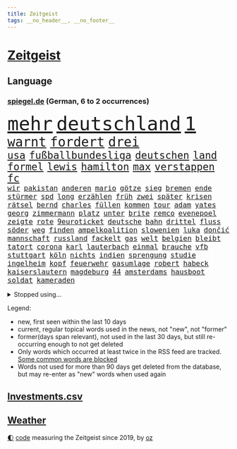 ```yaml
---
title: Zeitgeist
tags: __no_header__, __no_footer__
---
```


# [Zeitgeist](https://oliz.io/zeitgeist/)

## Language

<h3><a href="https://www.spiegel.de" target="_blank">spiegel.de</a> (German, 6 to 2 occurrences)</h3>
<p style="font-family:monospace">
<span style="font-size:32pt"><a href="news_links.html#mehr" class="current">mehr</a></span>
<span style="font-size:32pt"><a href="news_links.html#deutschland" class="current">deutschland</a></span>
<span style="font-size:32pt"><a href="news_links.html#1" class="current">1</a></span>
<br>
<span style="font-size:22pt"><a href="news_links.html#warnt" class="current">warnt</a></span>
<span style="font-size:22pt"><a href="news_links.html#fordert" class="current">fordert</a></span>
<span style="font-size:22pt"><a href="news_links.html#drei" class="current">drei</a></span>
<br>
<span style="font-size:17pt"><a href="news_links.html#usa" class="current">usa</a></span>
<span style="font-size:17pt"><a href="news_links.html#fußballbundesliga" class="current">fußballbundesliga</a></span>
<span style="font-size:17pt"><a href="news_links.html#deutschen" class="current">deutschen</a></span>
<span style="font-size:17pt"><a href="news_links.html#land" class="current">land</a></span>
<span style="font-size:17pt"><a href="news_links.html#formel" class="current">formel</a></span>
<span style="font-size:17pt"><a href="news_links.html#lewis" class="current">lewis</a></span>
<span style="font-size:17pt"><a href="news_links.html#hamilton" class="current">hamilton</a></span>
<span style="font-size:17pt"><a href="news_links.html#max" class="current">max</a></span>
<span style="font-size:17pt"><a href="news_links.html#verstappen" class="current">verstappen</a></span>
<span style="font-size:17pt"><a href="news_links.html#fc" class="current">fc</a></span>
<br>
<span style="font-size:12pt"><a href="news_links.html#wir" class="current">wir</a></span>
<span style="font-size:12pt"><a href="news_links.html#pakistan" class="current">pakistan</a></span>
<span style="font-size:12pt"><a href="news_links.html#anderen" class="current">anderen</a></span>
<span style="font-size:12pt"><a href="news_links.html#mario" class="current">mario</a></span>
<span style="font-size:12pt"><a href="news_links.html#götze" class="current">götze</a></span>
<span style="font-size:12pt"><a href="news_links.html#sieg" class="current">sieg</a></span>
<span style="font-size:12pt"><a href="news_links.html#bremen" class="current">bremen</a></span>
<span style="font-size:12pt"><a href="news_links.html#ende" class="current">ende</a></span>
<span style="font-size:12pt"><a href="news_links.html#stürmer" class="current">stürmer</a></span>
<span style="font-size:12pt"><a href="news_links.html#spd" class="current">spd</a></span>
<span style="font-size:12pt"><a href="news_links.html#long" class="current">long</a></span>
<span style="font-size:12pt"><a href="news_links.html#erzählen" class="current">erzählen</a></span>
<span style="font-size:12pt"><a href="news_links.html#früh" class="current">früh</a></span>
<span style="font-size:12pt"><a href="news_links.html#zwei" class="current">zwei</a></span>
<span style="font-size:12pt"><a href="news_links.html#später" class="current">später</a></span>
<span style="font-size:12pt"><a href="news_links.html#krisen" class="current">krisen</a></span>
<span style="font-size:12pt"><a href="news_links.html#rätsel" class="current">rätsel</a></span>
<span style="font-size:12pt"><a href="news_links.html#bernd" class="current">bernd</a></span>
<span style="font-size:12pt"><a href="news_links.html#charles" class="current">charles</a></span>
<span style="font-size:12pt"><a href="news_links.html#füllen" class="current">füllen</a></span>
<span style="font-size:12pt"><a href="news_links.html#kommen" class="current">kommen</a></span>
<span style="font-size:12pt"><a href="news_links.html#tour" class="current">tour</a></span>
<span style="font-size:12pt"><a href="news_links.html#adam" class="current">adam</a></span>
<span style="font-size:12pt"><a href="news_links.html#yates" class="new">yates</a></span>
<span style="font-size:12pt"><a href="news_links.html#georg" class="current">georg</a></span>
<span style="font-size:12pt"><a href="news_links.html#zimmermann" class="current">zimmermann</a></span>
<span style="font-size:12pt"><a href="news_links.html#platz" class="current">platz</a></span>
<span style="font-size:12pt"><a href="news_links.html#unter" class="current">unter</a></span>
<span style="font-size:12pt"><a href="news_links.html#brite" class="current">brite</a></span>
<span style="font-size:12pt"><a href="news_links.html#remco" class="new">remco</a></span>
<span style="font-size:12pt"><a href="news_links.html#evenepoel" class="new">evenepoel</a></span>
<span style="font-size:12pt"><a href="news_links.html#zeigte" class="current">zeigte</a></span>
<span style="font-size:12pt"><a href="news_links.html#rote" class="current">rote</a></span>
<span style="font-size:12pt"><a href="news_links.html#9euroticket" class="current">9euroticket</a></span>
<span style="font-size:12pt"><a href="news_links.html#deutsche" class="current">deutsche</a></span>
<span style="font-size:12pt"><a href="news_links.html#bahn" class="current">bahn</a></span>
<span style="font-size:12pt"><a href="news_links.html#drittel" class="current">drittel</a></span>
<span style="font-size:12pt"><a href="news_links.html#fluss" class="current">fluss</a></span>
<span style="font-size:12pt"><a href="news_links.html#söder" class="current">söder</a></span>
<span style="font-size:12pt"><a href="news_links.html#weg" class="current">weg</a></span>
<span style="font-size:12pt"><a href="news_links.html#finden" class="current">finden</a></span>
<span style="font-size:12pt"><a href="news_links.html#ampelkoalition" class="current">ampelkoalition</a></span>
<span style="font-size:12pt"><a href="news_links.html#slowenien" class="current">slowenien</a></span>
<span style="font-size:12pt"><a href="news_links.html#luka" class="current">luka</a></span>
<span style="font-size:12pt"><a href="news_links.html#dončić" class="new">dončić</a></span>
<span style="font-size:12pt"><a href="news_links.html#mannschaft" class="current">mannschaft</a></span>
<span style="font-size:12pt"><a href="news_links.html#russland" class="current">russland</a></span>
<span style="font-size:12pt"><a href="news_links.html#fackelt" class="new">fackelt</a></span>
<span style="font-size:12pt"><a href="news_links.html#gas" class="current">gas</a></span>
<span style="font-size:12pt"><a href="news_links.html#welt" class="current">welt</a></span>
<span style="font-size:12pt"><a href="news_links.html#belgien" class="current">belgien</a></span>
<span style="font-size:12pt"><a href="news_links.html#bleibt" class="current">bleibt</a></span>
<span style="font-size:12pt"><a href="news_links.html#tatort" class="current">tatort</a></span>
<span style="font-size:12pt"><a href="news_links.html#corona" class="current">corona</a></span>
<span style="font-size:12pt"><a href="news_links.html#karl" class="current">karl</a></span>
<span style="font-size:12pt"><a href="news_links.html#lauterbach" class="current">lauterbach</a></span>
<span style="font-size:12pt"><a href="news_links.html#einmal" class="current">einmal</a></span>
<span style="font-size:12pt"><a href="news_links.html#brauche" class="current">brauche</a></span>
<span style="font-size:12pt"><a href="news_links.html#vfb" class="current">vfb</a></span>
<span style="font-size:12pt"><a href="news_links.html#stuttgart" class="current">stuttgart</a></span>
<span style="font-size:12pt"><a href="news_links.html#köln" class="current">köln</a></span>
<span style="font-size:12pt"><a href="news_links.html#nichts" class="current">nichts</a></span>
<span style="font-size:12pt"><a href="news_links.html#indien" class="current">indien</a></span>
<span style="font-size:12pt"><a href="news_links.html#sprengung" class="current">sprengung</a></span>
<span style="font-size:12pt"><a href="news_links.html#studie" class="current">studie</a></span>
<span style="font-size:12pt"><a href="news_links.html#ingelheim" class="new">ingelheim</a></span>
<span style="font-size:12pt"><a href="news_links.html#kopf" class="current">kopf</a></span>
<span style="font-size:12pt"><a href="news_links.html#feuerwehr" class="current">feuerwehr</a></span>
<span style="font-size:12pt"><a href="news_links.html#gasumlage" class="current">gasumlage</a></span>
<span style="font-size:12pt"><a href="news_links.html#robert" class="current">robert</a></span>
<span style="font-size:12pt"><a href="news_links.html#habeck" class="current">habeck</a></span>
<span style="font-size:12pt"><a href="news_links.html#kaiserslautern" class="current">kaiserslautern</a></span>
<span style="font-size:12pt"><a href="news_links.html#magdeburg" class="current">magdeburg</a></span>
<span style="font-size:12pt"><a href="news_links.html#44" class="current">44</a></span>
<span style="font-size:12pt"><a href="news_links.html#amsterdams" class="new">amsterdams</a></span>
<span style="font-size:12pt"><a href="news_links.html#hausboot" class="new">hausboot</a></span>
<span style="font-size:12pt"><a href="news_links.html#soldat" class="current">soldat</a></span>
<span style="font-size:12pt"><a href="news_links.html#kameraden" class="new">kameraden</a></span>
</p>
<details>
<summary>Stopped using...</summary>
<p class="former" style="font-size:12pt">
kraft(676) daniel(675) dänemark(675) internationaler(675) terroristen(675) usaußenminister(675) vollständig(675) ifoinstitut(674) innenminister(674) krankenhäuser(674) software(674) verschoben(674) zuschauer(674) angeklagte(673) beobachten(673) bundesrepublik(673) geliefert(673) nein(673) verpflichtet(673) bewerber(672) gewaltige(672) jüngsten(672) seitdem(672) taten(672) verweigern(672) überwinden(672) badenwürttembergs(671) dauerhaft(671) hieß(671) politischen(671) rasant(671) regierungschefs(671) wales(671) widerspricht(671) zuversicht(671) ausbruch(670) beachten(670) doku(670) eng(670) gast(670) hollywood(670) kliniken(670) netzwerken(670) paul(670) position(670) räumen(670) schlimmsten(670) 42(669) 50000(669) amerika(669) aufsehen(669) ausprobiert(669) bemüht(669) elektroauto(669) fenster(669) strengere(669) verpassen(669) ankündigung(668) begründung(668) dachte(668) demonstrieren(668) einstigen(668) leon(668) orbán(668) szenen(668) verfolgen(668) viktor(668) widerspruch(668) anbieten(667) bedenken(667) bundesamt(667) esken(667) gekündigt(667) höchststand(667) leiten(667) minderheit(667) saskia(667) spätestens(667) welchem(667) arzt(666) fünfte(666) historische(666) portugal(666) punkten(666) thüringen(666) unterzeichnet(666) usschauspielerin(666) weitergegeben(666) berg(665) coach(665) kapitol(665) konservativen(665) litauen(665) regt(665) verdient(665) klimaneutral(664) rand(664) rekord(664) trennt(664) verbindung(664) verdienen(664) vieler(664) beschert(663) chancen(663) digitaler(663) enthüllt(663) erbe(663) flüchtlingen(663) inszeniert(663) radikale(663) reagierten(663) stammt(663) verwirrung(663) gesorgt(662) hölle(662) lehnen(662) oberste(662) oppositionelle(662) verhängen(662) via(662) vorübergehend(662) aufgetreten(661) geflogen(661) meinungsfreiheit(661) netzwerk(661) siegen(661) teilnehmen(661) verspielt(661) zwischenzeitlich(661) passen(660) rollen(660) 2011(659) lieben(659) roten(659) gaben(658) glücklich(658) hunderten(658) hürden(658) i(658) menschenleben(658) stoppt(658) amerikanischen(657) antisemitismus(657) behandeln(657) bekamen(657) gesehen(657) härter(657) offiziellen(657) pflegekräfte(657) porsche(657) rafael(657) restaurants(657) verfehlt(657) vorsprung(657) wies(657) zinsen(657) berühmten(656) dicht(656) venezuela(656) verstärkt(656) erschienen(655) stieß(655) verbessert(655) 4(654) empfängt(654) geprägt(654) mehrerer(654) migration(654) distanz(653) mitglieder(652) gering(651) iphone(651) kehrte(651) kommende(651) motor(651) rollt(651) journalistin(650) konkrete(650) marco(650) größeren(649) herz(649) kontrollen(649) beschränkungen(648) le(648) zukünftig(647) angehörige(646) pushbacks(646) sydney(646) offenbart(645) rentner(645) whatsapp(645) behalten(644) leider(643) schlugen(643) laufenden(642) retter(642) text(642) sergio(641) springen(641) jeff(640) präsidentenwahl(639) wendet(639) digital(637) tisch(637) hinterlässt(633) intelligenz(633) künstliche(633) trauern(633) dutzend(632) enthüllungen(631) grünenchefin(631) schwung(630) patzt(628) palmer(626) gesundheitliche(623) grüner(623) premiers(622) atomabkommen(620) anderswo(617) coronaimpfungen(617) herausforderungen(617) drohne(615) blinken(612) ausgemacht(601) ärmelkanal(601) coronaimpfung(598) mallorca(575) spritze(573) technische(569) niederländer(562) währung(557) zusätzlichen(556) 18jähriger(546) gemüse(546) konkreten(527) promille(516) hochschulen(514) rum(506) herausragende(485) finanziert(472) bka(457) besonderes(449) 800(447) 38(443) erholen(442) 25jährige(440) impfgegner(436) akzeptieren(432) kontinent(431) benzinpreise(427) aktionäre(426) finger(425) erlebnisse(424) staatschefs(404) veröffentlichung(400) astronomen(398) britney(398) erhebung(398) spears(398) spiegelpodcast(396) kilogramm(395) australischen(394) axel(393) verunsichert(393) sätze(390) auszeit(389) zwischendurch(389) wandte(386) rekordwert(383) ermordung(382) fühlte(379) rohstoff(378) vertretung(375) dominieren(374) amoklauf(367) änderung(366) nicole(364) immobilienmarkt(363) befürwortet(362) staatskonzern(362) siebzigerjahren(361) kameras(360) sechste(360) norwegischen(359) äußerung(359) bedrohen(356) erkrankte(355) iphones(355) ankommen(352) fatalen(352) übertragen(351) dax(348) schürt(347) häfen(343) gewidmet(341) mike(341) bedürftige(340) börsen(340) gewohnt(340) immobilien(338) preiserhöhungen(336) verbündeten(335) vertritt(335) diebe(334) milch(334) grenzzaun(333) meldeten(333) überraschende(333) social(332) gehälter(328) gesetzesänderung(327) gewandt(325) staatspräsident(324) fünftel(320) exklusiven(318) geheim(317) großbank(316) fracht(314) betreten(311) konflikts(311) genügt(310) abschreckung(309) abhängigkeit(307) mutmaßliches(307) abkommen(305) fachkräfte(305) wesen(305) umstellung(303) alarmieren(300) eingedrungen(299) gedrängt(299) halbes(298) unterhaus(298) wilde(298) siebten(297) beider(296) importieren(292) spürbar(288) 74(287) kredite(286) schuldenbremse(285) verläuft(285) menschlichkeit(282) dritter(281) mutterkonzern(281) credit(280) schlimme(280) suisse(280) vorwand(279) oberlandesgericht(278) überlastung(278) coronapatienten(277) bas(276) boykott(276) bärbel(276) case(274) porträtiert(274) wilden(274) hinrichtungen(271) kritikern(269) arbeitskampf(268) vatikan(262) betriebsrat(260) hohes(260) otto(260) aggression(259) tradition(259) wirtschaftlich(259) geringer(258) schienen(257) schärfere(255) oskar(253) wmteilnahme(253) motive(251) behält(246) nordirak(245) omikron(243) omikronvariante(242) schloss(242) sportliche(240) rasch(238) behauptungen(236) eukommissionschefin(236) senden(235) erzwingen(232) einzig(231) ezb(231) greuther(231) bundesinnenministerin(230) personalnot(230) aufgestellt(229) buchenwald(229) möchten(229) juan(227) menschenrechtler(224) patzer(224) adolf(223) getäuscht(223) gefechte(221) weltbekannt(220) auktionshaus(219) sozialleistungen(219) stabilität(218) ausgebreitet(217) dom(215) verkünden(214) erleiden(213) abwehrspieler(212) anträge(212) waffenstillstand(212) stefanie(211) mitgliedstaaten(210) brot(208) sky(207) wettkampf(204) kasachstan(202) streiken(202) teppich(201) muslimische(200) enttäuschend(198) geschenk(198) schnelltest(197) wiederum(196) bürgerkrieg(190) klingen(190) unabhängiger(187) solo(184) erschöpfung(183) trick(183) verkraften(183) dramatischer(182) horror(181) neubauten(181) symptomen(180) architektin(179) küsten(179) great(178) verarbeitet(178) ansehen(177) drahtzieher(176) nützt(176) gewölbe(175) befristete(174) schlacht(174) asylsuchende(172) dissidenten(172) geplanter(172) fieber(171) lasten(171) problems(171) marokko(169) fantastisch(167) radprofi(167) übersteht(167) aufhebung(166) bill(166) usamerikanerin(166) ausgeweitet(165) erwischte(165) arbeitslos(163) prophezeit(163) umzusetzen(163) champsélysées(162) krause(162) pannen(162) schildern(162) kirchen(160) 170(159) autofahrerin(159) erfolgreicher(159) finaleinzug(159) seltsamen(159) angel(157) auslöst(156) bibi(156) fußballspiel(156) anliegen(153) südamerika(153) bundesligaspiel(152) coronainfizierte(152) rekordtief(152) bestände(151) empfang(151) grundwasser(151) hochschule(150) sondervermögen(150) panzern(149) zunehmen(148) mangelhaft(147) darstellungen(146) eingetroffen(146) gegenden(146) group(146) speicher(145) ampeln(144) drosseln(144) hackergruppe(144) typ(144) auflösung(143) masse(143) ruanda(143) wappnen(143) 86jährige(142) rechneten(142) saisonende(142) arbeitsbedingungen(141) geleitet(141) invasoren(141) monarchie(141) sberbank(141) zugegeben(141) 32jährige(140) jäger(140) kiewer(140) weltmeisters(139) duo(138) bundesgebiet(137) rabatt(137) sowieso(137) hungern(136) abgewehrt(135) pogačar(134) tadej(134) agentur(133) mitgliedschaft(133) regisseurs(133) träfe(133) verwüstungen(133) ölembargo(133) schweres(132) umsätze(132) angestellte(131) spart(131) villen(131) halbiert(130) interner(130) untergebracht(130) angriffskrieges(129) gewerkschaften(129) ostafrika(129) wände(129) liveübertragung(128) mehrfachraketenwerfer(128) nähten(128) verbraucht(127) abscheulich(126) geist(126) überträgt(126) fox(125) nationalelf(125) downsyndrom(124) stocken(124) unionsfraktionschef(124) verweis(124) parade(123) vorangetrieben(123) völkermord(123) abgrund(122) auslösen(122) ruhm(122) gerichtssaal(121) spannung(121) fair(119) khashoggi(119) leichenfund(119) mcdonald's(119) unerwünscht(119) weichen(119) zulegen(119) ordentlich(118) antisemitische(117) bühnen(117) hungerkrise(116) eckpunkte(115) heike(115) konkret(115) kreuz(115) labor(115) medizinisch(115) vorgeschichte(115) enges(113) élyséepalast(113) kotropfen(112) tvsender(112) weiblichen(112) locken(111) mitfinanziert(111) neuwahlen(111) wurst(111) milliardenhöhe(110) pipelines(110) euroraum(109) privathaushalte(109) interessant(108) jack(108) rajapaksa(108) meistert(107) täglichen(107) bremse(106) punks(106) bogen(105) furcht(105) schindler(105) unbekannt(105) dc(104) enttäuschenden(104) heimwm(104) queeren(104) kriegsschiff(103) publik(103) gepard(102) schwedischen(102) steigerung(102) feste(101) panzerlieferungen(101) stichwahl(101) verstehe(101) depp(100) johnny(100) amber(99) dünn(99) heard(99) pkk(99) tummeln(99) üblichen(99) herbe(98) liberale(98) mitteilen(98) nepal(98) angola(97) existenz(97) kopenhagen(97) note(97) statistischem(97) beschädigte(96) obdachlose(96) saudischen(96) überwachungssoftware(96) bundeskanzlers(95) regierungskrise(95) trennten(95) gekürzt(94) spdbundestagsfraktion(94) kleinflugzeug(93) kleinflugzeugs(93) nordstream(93) parteichefin(93) ringtausch(93) frontex(92) ko(92) mobile(92) zehnte(92) ägäis(92) bezahlbar(91) milliardengewinn(91) nationalversammlung(91) caster(90) fabrice(90) gefährdete(90) krebsdiagnose(90) leggeri(90) täuschungsmanöver(90) unsicheren(90) drückt(89) ehrt(89) erlittenen(89) gefressen(89) gelegentlich(89) hindernisse(89) kürzt(89) obst(89) verschlimmern(89) bedrohlich(88) erdogan(88) hinterzogen(88) psychischer(88) titelrennen(88) ungarische(88) werten(88) act(87) dinner(87) intellektueller(87) judd(87) balotelli(86) empfohlen(86) zehnten(86) auszugleichen(85) rammstein(85) rollfeld(85) tony(85) verdrängt(85) 73jährige(84) mobbing(84) rekordhitze(84) riskanter(84) weltverband(84) atlas(83) fortführung(83) militäroffensive(83) rechtsextremistin(83) startups(83) sylt(83) zurücktreten(83) einsatzes(82) irreguläre(82) irritationen(82) rügen(82) steine(81) unbesetzt(81) vermarktet(81) weltuntergang(81) folterte(80) marozsán(80) dänischen(79) einsatzkräften(79) irrweg(79) panzerringtausch(79) plagt(79) plätze(79) stramm(79) vergewaltiger(79) dauerhaften(78) lake(78) mead(78) subvention(78) zehnkampf(78) ausgebaut(77) gefälschter(77) verbrenner(77) zeitfahren(77) frustriert(76) vermelden(76) ereignete(75) geschwister(75) jene(75) reizvoll(75) spurlos(75) stehle(75) vertane(75) löschflugzeuge(74) plagiatsvorwürfe(74) spannender(74) tiefsten(74) zeichnen(74) angeschlagenen(73) asean(73) budget(73) dow(73) güterzug(73) mischwälder(73) nordirlandprotokoll(73) sanktionieren(73) selbstversuch(73) verschleiert(73) versinkt(73) wertvollste(73) effizienter(72) entwickler(72) heimspiel(72) mexikaner(72) titelverteidiger(72) verleumdungsprozess(72) alleingang(71) europaparlament(71) hui(71) zeitungen(71) afrikanische(70) gespart(70) klimapläne(70) multimillionär(70) schwangerschaftsabbruch(70) snapchat(70) ulrich(70) unobericht(70) 195(69) angemessenes(69) einhalten(69) einrichtungsbezogene(69) erlaubnis(69) markigen(69) ringtausches(69) toben(69) vermieden(69) vorrunde(69) wolke(69) aufgebaut(68) claßen(68) fernverkehr(68) flugverkehr(68) provider(68) verhandlung(68) einreichen(67) ernannt(67) junta(67) ohnmächtig(67) empfängnisverhütung(66) gesundheitsbehörde(66) missgeschick(66) stürmten(66) unterschreiben(66) überstandener(66) angespannten(65) coronafrei(65) gewütet(65) koalitionsverhandlungen(65) kämna(65) lennard(65) malaika(65) mihambo(65) produkten(65) saisonbeginn(65) unverschämt(65) einschlafen(64) exmann(64) kühnert(64) selbstbewusste(64) cartoonisten(63) gefrierpunkt(63) nordirlandstreit(63) qualifizierte(63) verkörperte(63) votum(63) 75jähriger(62) abgibt(62) geschwistern(62) gleicht(62) herzrasen(62) josé(62) lng(62) nerv(62) pakt(62) pompeji(62) schergen(62) sensiblen(62) spdgeneralsekretär(62) straßenblockaden(62) 418(61) abgesägt(61) angestrebten(61) apokalypse(61) däne(61) friedliche(61) kasparow(61) pflegerin(61) regierungsamt(61) spritpreis(61) galten(60) gedeckelt(60) sicherheiten(60) aufzeichnung(59) ermittlungsgruppe(59) jährliche(59) neuwahl(59) schmetterlinge(59) umgestellt(59) vogue(59) vorgeführt(59) abgerechnet(58) belogen(58) besiegelt(58) entthronte(58) erforderlichen(58) erstellt(58) gegenzug(58) ingenieur(58) irans(58) jimmy(58) zdfinterview(58) as(57) bobbycar(57) georgia(57) trudelt(57) youtube(57) 30mal(56) konzentrationslager(56) wechselwilligen(56) fotografierten(55) mourinho(55) senator(55) staatskassen(55) trisomie(55) uniform(55) aufbringen(54) drogenboss(54) idol(54) meistgesuchten(54) oberstaatsanwalt(54) wirtschaftskrieg(54) wissenschaftlerinnen(54) anbaufläche(53) blätter(53) ki(53) misshandelt(53) schwersten(53) unwahrscheinlicher(53) vertrat(53) windeln(53) wohneigentum(53) fußballbundesligisten(52) positivity(52) präsidentschaftskandidatur(52) regenbogenflagge(52) saßen(52) seemanöver(52) sturmgewehre(52) terrororganisation(52) tiktokvideos(52) tourauftakt(52) 86(51) ballermann(51) herein(51) konkurrieren(51) madrids(51) massenproteste(51) newsletter(51) stade(51) syriens(51) mobilisieren(50) verträgt(50) zeitverschwendung(50) kristen(49) remmo(49) zweijährigen(49) überlegenheit(49) ashley(48) betriebskosten(48) fastfoodkette(48) feuert(48) hollywoodschauspieler(48) leoparden(48) lyon(48) unerwarteten(48) absoluter(47) disziplin(47) erfinder(47) erwerb(47) janosch(47) verlängerte(47) warnstreik(47) zeitgeist(47) aert(46) blass(46) blues(46) entfernte(46) großartige(46) hamm(46) performance(46) wout(46) zertifikat(46) amazonasgebiet(45) baku(45) comic(45) heim(45) korrigiert(45) phillips(45) profiteure(45) redakteur(45) ruhig(45) sbahn(45) taugte(45) verbrennt(45) versorgungskrise(45) 450(44) gegenwehr(44) kronprinzen(44) regenbogenfahne(44) reinhold(44) usuntersuchungsausschuss(44) fühle(43) geplantem(43) geworben(43) infizierten(43) smarte(43) 1974(42) braun(42) dfbauswahl(42) güter(42) judensau(42) sackgasse(42) stadtkirche(42) wittenberger(42) bewusstsein(41) einbau(41) erobern(41) feldern(41) gomez(41) gottschalk(41) nervöse(41) pence(41) rockbands(41) schottergärten(41) selena(41) eautos(40) mieterbund(40) patsche(40) sinnvoller(40) spdchefin(40) treu(40) beurlaubt(39) körperliche(39) lamda(39) regisseuren(39) vize(39) waldbrandlage(39) zuschreibt(39) beute(38) katholiken(38) kfw(38) synodalen(38) weltstar(38) abwarten(37) abwehrchef(37) eingeweiht(37) golfstaat(37) ushauptstadt(37) verbraucherinnen(37) artillerie(36) drosselt(36) erbeutet(36) forever(36) gen(36) ig(36) oper(36) synthetischen(36) todesurteile(36) urlaubsinsel(36) berüchtigte(35) nennen(35) regelungen(35) rücksitz(35) seitenwinde(35) vorläufige(35) 42jährigen(34) ammoniak(34) aufwendige(34) game(34) gasversorgers(34) koste(34) untätigkeit(34) unzufriedenheit(34) versorgen(34) benziner(33) exklave(33) fünfmal(33) harun(33) lauwarm(33) sehnen(33) veröffentlichten(33) zoff(33) kaufte(32) 360(31) albtraum(31) heißer(31) herbstwelle(31) kulisse(31) posieren(31) rückschläge(31) umstrittenem(31) armand(30) aufenthaltsort(30) beharrt(30) erkältung(30) geplagt(30) grausamkeit(30) jubeln(30) natopartnern(30) parlamentsauflösung(30) ronaldos(30) schnellt(30) unsinn(30) birte(29) elvis(29) künstlerisches(29) meier(29) melilla(29) rechtsruck(29) streikt(29) usamerikanischer(29) wintersport(29) zurückkehrt(29) columbiabad(28) gartenkolumne(28) geschke(28) waffenrecht(28) zajac(28) zoohandlung(28) benzinpreis(27) drosselung(27) fassungslos(27) fußballbund(27) gescheiterten(27) kaplan(27) mclaughlin(27) dazn(26) frankreichrundfahrt(26) lesbos(26) luftabwehrsysteme(26) demokratieaktivisten(25) diess(25) emobilität(25) gastronomen(25) kaulitz(25) klärung(25) landwirtschaft(25) partien(25) unikliniken(25) verpflichten(25) 850(24) duplantis(24) genähert(24) kajakfahren(24) mister(24) na(24) sanitär(24) traumatischen(24) beendigung(23) befüllen(23) beharren(23) branchenverband(23) efuels(23) nahrungsmittelpreise(23) rausch(23) satirikerduo(23) topfahrer(23) wache(23) alicia(22) besuche(22) eifrig(22) etappen(22) führe(22) gefährt(22) landeswährung(22) niederschläge(22) vordergrund(22) vwchef(22) alpengletscher(21) euphorie(21) gruß(21) hektischen(21) jüdischer(21) lubmin(21) ricky(21) umweltauflagen(21) 103(20) bond(20) csd(20) gesa(20) heizungen(20) spiegeltvreporter(20) vertraglich(20) abgefangen(19) ansätze(19) drehkreuzen(19) kulturbetrieb(19) netzhaut(19) ägyptischen(19) gasversorger(18) heizöl(18) parteifreund(18) vergebung(18) weitsprungweltmeisterin(18) 6000(17) eingerichtet(17) kürzungen(17) mails(17) maßstäbe(17) menschenrechtsorganisationen(17) pflanzenarten(17) schlechteren(17) schämen(17) unverhofften(17) echter(16) gesundheitskommissarin(16) gujarat(16) kyriakides(16) legalisiert(16) magull(16) neunmal(16) teufel(16) verfassungsklage(16) vesuv(16) vulkans(16) zeigefinger(16) angehoben(15) antisemit(15) bell(15) czaja(15) dirigent(15) gesamtwertung(15) gesundheitssystem(15) gewisse(15) pfosten(15) reisechaos(15) taxi(15) vingegaard(15) 1998(14) a44(14) atmen(14) auslandspodcast(14) geräumt(14) waffenhersteller(14) überdimensioniert(14) bergetappe(13) couture(13) gedenkstätte(13) haute(13) hörer(13) luftgewehr(13) sommerfest(13) staatseinstieg(13) vertrauter(13) wille(13) yosemitenationalpark(13) coronaeinschränkungen(12) elfte(12) gotabaya(12) jva(12) militärregierung(12) rojas(12) seltsam(12) spdsommerfest(12) yulimar(12) ausbleiben(11) coronaschutzmaßnahmen(11) eingefangen(11) gelieferten(11) knalleffekt(11) subventionen(11) verweigerte(11)
</p>
</details>
<p>Legend:
<ul>
<li><span class="new">new</span>, first seen within the last 10 days</li>
<li><span class="current">current</span>, regular topical words used in the news, not "new", not "former"</li>
<li><span class="former">former(days span relevant)</span>, not used in the last 30 days, but still re-occurring enough to not get deleted</li>
<li>Only words which occurred at least twice in the RSS feed are tracked. <a href="language/filters.py">Some common words are blocked</a></li>
<li>Words not used for more than 90 days get deleted from the database, but may re-enter as "new" words when used again</li>
</ul>
</p>

## [Investments](investments.html)[.csv](investments.csv)

## [Weather](weather.html)

<footer>
<a href="javascript:toggleTheme()" class="nav">🌓</a>
<a href="https://github.com/ooz/zeitgeist">code</a> measuring the Zeitgeist since 2019, by <a href="https://oliz.io">oz</a>
</footer>
